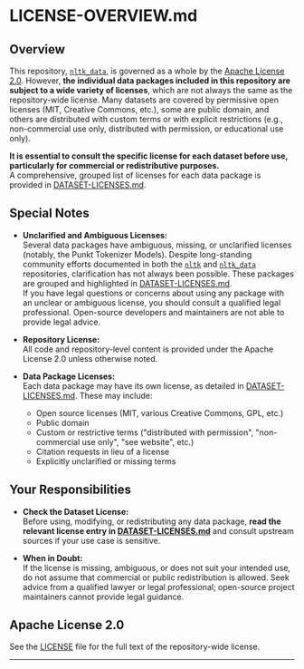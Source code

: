 # LICENSE-OVERVIEW.md

## Overview

This repository, [`nltk_data`](https://github.com/nltk/nltk_data), is governed as a whole by the [Apache License 2.0](LICENSE). However, **the individual data packages included in this repository are subject to a wide variety of licenses**, which are not always the same as the repository-wide license. Many datasets are covered by permissive open licenses (MIT, Creative Commons, etc.), some are public domain, and others are distributed with custom terms or with explicit restrictions (e.g., non-commercial use only, distributed with permission, or educational use only).

**It is essential to consult the specific license for each dataset before use, particularly for commercial or redistributive purposes.**  
A comprehensive, grouped list of licenses for each data package is provided in [DATASET-LICENSES.md](DATASET-LICENSES.md).

## Special Notes

- **Unclarified and Ambiguous Licenses:**  
  Several data packages have ambiguous, missing, or unclarified licenses (notably, the Punkt Tokenizer Models). Despite long-standing community efforts documented in both the [`nltk`](https://github.com/nltk/nltk/issues) and [`nltk_data`](https://github.com/nltk/nltk_data/issues) repositories, clarification has not always been possible. These packages are grouped and highlighted in [DATASET-LICENSES.md](DATASET-LICENSES.md).  
  If you have legal questions or concerns about using any package with an unclear or ambiguous license, you should consult a qualified legal professional. Open-source developers and maintainers are not able to provide legal advice.

- **Repository License:**  
  All code and repository-level content is provided under the Apache License 2.0 unless otherwise noted.

- **Data Package Licenses:**  
  Each data package may have its own license, as detailed in [DATASET-LICENSES.md](DATASET-LICENSES.md). These may include:
  - Open source licenses (MIT, various Creative Commons, GPL, etc.)
  - Public domain
  - Custom or restrictive terms ("distributed with permission", "non-commercial use only", "see website", etc.)
  - Citation requests in lieu of a license
  - Explicitly unclarified or missing terms

## Your Responsibilities

- **Check the Dataset License:**  
  Before using, modifying, or redistributing any data package, **read the relevant license entry in [DATASET-LICENSES.md](DATASET-LICENSES.md)** and consult upstream sources if your use case is sensitive.

- **When in Doubt:**  
  If the license is missing, ambiguous, or does not suit your intended use, do not assume that commercial or public redistribution is allowed. Seek advice from a qualified lawyer or legal professional; open-source project maintainers cannot provide legal guidance.

## Apache License 2.0

See the [LICENSE](LICENSE) file for the full text of the repository-wide license.

---